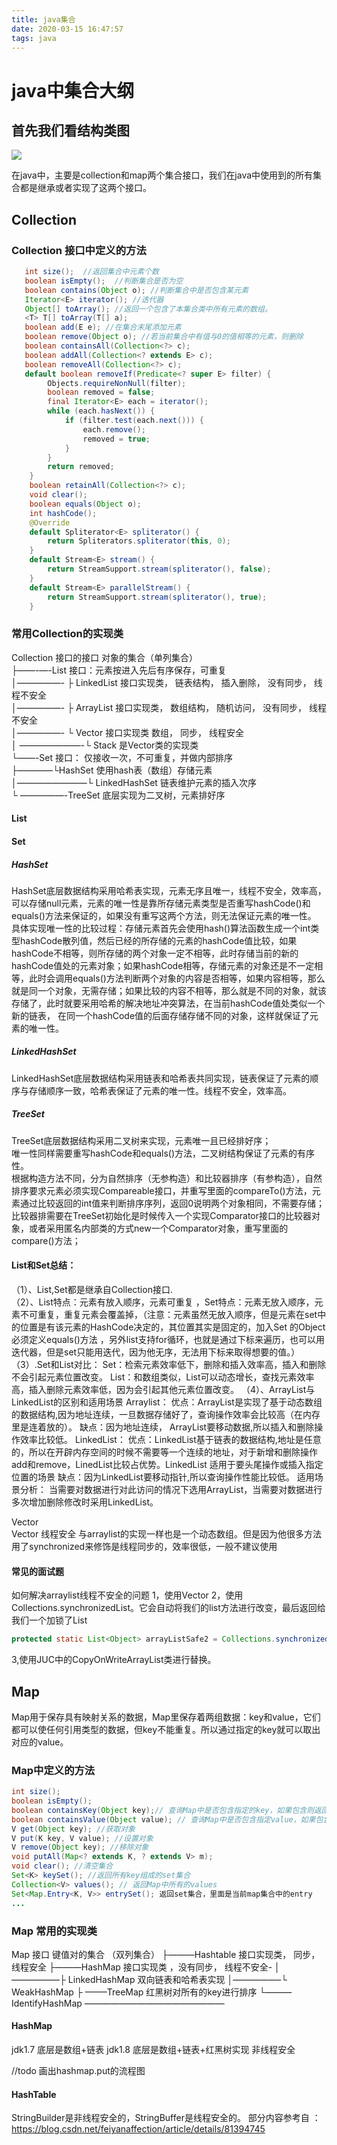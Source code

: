 ```yaml
---
title: java集合
date: 2020-03-15 16:47:57
tags: java
---
```




# java中集合大纲

## 首先我们看结构类图
![](/img/java/集合/collection_main.jpg)


在java中，主要是collection和map两个集合接口，我们在java中使用到的所有集合都是继承或者实现了这两个接口。


## Collection
### Collection 接口中定义的方法
```   java
   int size();  //返回集合中元素个数
   boolean isEmpty();  //判断集合是否为空
   boolean contains(Object o); //判断集合中是否包含某元素
   Iterator<E> iterator(); //迭代器
   Object[] toArray(); //返回一个包含了本集合类中所有元素的数组。
   <T> T[] toArray(T[] a);
   boolean add(E e); //在集合末尾添加元素
   boolean remove(Object o); //若当前集合中有值与0的值相等的元素，则删除
   boolean containsAll(Collection<?> c);
   boolean addAll(Collection<? extends E> c);
   boolean removeAll(Collection<?> c);
   default boolean removeIf(Predicate<? super E> filter) {
        Objects.requireNonNull(filter);
        boolean removed = false;
        final Iterator<E> each = iterator();
        while (each.hasNext()) {
            if (filter.test(each.next())) {
                each.remove();
                removed = true;
            }
        }
        return removed;
    }
    boolean retainAll(Collection<?> c);
    void clear();
    boolean equals(Object o);
    int hashCode();
    @Override
    default Spliterator<E> spliterator() {
        return Spliterators.spliterator(this, 0);
    }
    default Stream<E> stream() {
        return StreamSupport.stream(spliterator(), false);
    }
    default Stream<E> parallelStream() {
        return StreamSupport.stream(spliterator(), true);
    }
```

### 常用Collection的实现类
Collection 接口的接口 对象的集合（单列集合）</br>
├——-—-List 接口：元素按进入先后有序保存，可重复</br>
│—————- ├ LinkedList 接口实现类， 链表结构， 插入删除， 没有同步， 线程不安全</br>
│—————- ├ ArrayList 接口实现类， 数组结构， 随机访问， 没有同步， 线程不安全</br>
│—————- └ Vector 接口实现类 数组， 同步， 线程安全</br>
│ ———————-└ Stack 是Vector类的实现类</br>
└——-Set 接口： 仅接收一次，不可重复，并做内部排序</br>
├————└HashSet 使用hash表（数组）存储元素</br>
│————————└ LinkedHashSet 链表维护元素的插入次序</br>
└ —————-TreeSet 底层实现为二叉树，元素排好序</br>

#### List

#### Set

##### HashSet
HashSet底层数据结构采用哈希表实现，元素无序且唯一，线程不安全，效率高，可以存储null元素，元素的唯一性是靠所存储元素类型是否重写hashCode()和equals()方法来保证的，如果没有重写这两个方法，则无法保证元素的唯一性。<br>
具体实现唯一性的比较过程：存储元素首先会使用hash()算法函数生成一个int类型hashCode散列值，然后已经的所存储的元素的hashCode值比较，如果hashCode不相等，则所存储的两个对象一定不相等，此时存储当前的新的hashCode值处的元素对象；如果hashCode相等，存储元素的对象还是不一定相等，此时会调用equals()方法判断两个对象的内容是否相等，如果内容相等，那么就是同一个对象，无需存储；如果比较的内容不相等，那么就是不同的对象，就该存储了，此时就要采用哈希的解决地址冲突算法，在当前hashCode值处类似一个新的链表， 在同一个hashCode值的后面存储存储不同的对象，这样就保证了元素的唯一性。

##### LinkedHashSet 
LinkedHashSet底层数据结构采用链表和哈希表共同实现，链表保证了元素的顺序与存储顺序一致，哈希表保证了元素的唯一性。线程不安全，效率高。
##### TreeSet 
TreeSet底层数据结构采用二叉树来实现，元素唯一且已经排好序；<br>
唯一性同样需要重写hashCode和equals()方法，二叉树结构保证了元素的有序性。<br>
根据构造方法不同，分为自然排序（无参构造）和比较器排序（有参构造），自然排序要求元素必须实现Compareable接口，并重写里面的compareTo()方法，元素通过比较返回的int值来判断排序序列，返回0说明两个对象相同，不需要存储；比较器排需要在TreeSet初始化是时候传入一个实现Comparator接口的比较器对象，或者采用匿名内部类的方式new一个Comparator对象，重写里面的compare()方法；

#### List和Set总结：
（1）、List,Set都是继承自Collection接口.<br>
（2）、List特点：元素有放入顺序，元素可重复 ，Set特点：元素无放入顺序，元素不可重复，重复元素会覆盖掉，（注意：元素虽然无放入顺序，但是元素在set中的位置是有该元素的HashCode决定的，其位置其实是固定的，加入Set 的Object必须定义equals()方法 ，另外list支持for循环，也就是通过下标来遍历，也可以用迭代器，但是set只能用迭代，因为他无序，无法用下标来取得想要的值。）<br>
（3）.Set和List对比：
Set：检索元素效率低下，删除和插入效率高，插入和删除不会引起元素位置改变。
List：和数组类似，List可以动态增长，查找元素效率高，插入删除元素效率低，因为会引起其他元素位置改变。
（4）、ArrayList与LinkedList的区别和适用场景
Arraylist：
优点：ArrayList是实现了基于动态数组的数据结构,因为地址连续，一旦数据存储好了，查询操作效率会比较高（在内存里是连着放的）。
缺点：因为地址连续， ArrayList要移动数据,所以插入和删除操作效率比较低。
LinkedList：
优点：LinkedList基于链表的数据结构,地址是任意的，所以在开辟内存空间的时候不需要等一个连续的地址，对于新增和删除操作add和remove，LinedList比较占优势。LinkedList 适用于要头尾操作或插入指定位置的场景
缺点：因为LinkedList要移动指针,所以查询操作性能比较低。
适用场景分析：
当需要对数据进行对此访问的情况下选用ArrayList，当需要对数据进行多次增加删除修改时采用LinkedList。

Vector <br>
Vector 线程安全 与arraylist的实现一样也是一个动态数组。但是因为他很多方法用了synchronized来修饰是线程同步的，效率很低，一般不建议使用

#### 常见的面试题
如何解决arraylist线程不安全的问题
1，使用Vector
2，使用Collections.synchronizedList。它会自动将我们的list方法进行改变，最后返回给我们一个加锁了List
``` java
protected static List<Object> arrayListSafe2 = Collections.synchronizedList(new ArrayList<Object>()); 
```
3,使用JUC中的CopyOnWriteArrayList类进行替换。


## Map
 Map用于保存具有映射关系的数据，Map里保存着两组数据：key和value，它们都可以使任何引用类型的数据，但key不能重复。所以通过指定的key就可以取出对应的value。
### Map中定义的方法
``` java
int size();
boolean isEmpty();
boolean containsKey(Object key);// 查询Map中是否包含指定的key，如果包含则返回true
boolean containsValue(Object value); // 查询Map中是否包含指定value，如果包含则返回true
V get(Object key); //获取对象
V put(K key, V value); //设置对象
V remove(Object key); //移除对象
void putAll(Map<? extends K, ? extends V> m);
void clear(); //清空集合
Set<K> keySet(); //返回所有key组成的set集合
Collection<V> values(); // 返回Map中所有的values 
Set<Map.Entry<K, V>> entrySet(); 返回set集合，里面是当前map集合中的entry
...
```

### Map 常用的实现类
Map 接口 键值对的集合 （双列集合）
├———Hashtable 接口实现类， 同步， 线程安全
├———HashMap 接口实现类 ，没有同步， 线程不安全-
│—————–├ LinkedHashMap 双向链表和哈希表实现
│—————–└ WeakHashMap
├ ——–TreeMap 红黑树对所有的key进行排序
└———IdentifyHashMap
————————————————


#### HashMap
jdk1.7 底层是数组+链表
jdk1.8 底层是数组+链表+红黑树实现
非线程安全

//todo  画出hashmap.put的流程图





#### HashTable




StringBuilder是非线程安全的，StringBuffer是线程安全的。
 部分内容参考自 ：https://blog.csdn.net/feiyanaffection/article/details/81394745